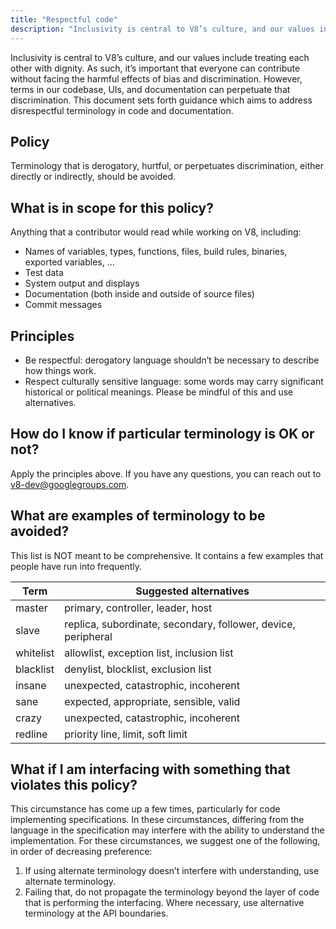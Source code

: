 ```yaml
---
title: "Respectful code"
description: "Inclusivity is central to V8’s culture, and our values include treating each other with dignity. As such, it’s important that everyone can contribute without facing the harmful effects of bias and discrimination."
---
```


Inclusivity is central to V8’s culture, and our values include treating each other with dignity. As such, it’s important that everyone can contribute without facing the harmful effects of bias and discrimination. However, terms in our codebase, UIs, and documentation can perpetuate that discrimination. This document sets forth guidance which aims to address disrespectful terminology in code and documentation.

## Policy

Terminology that is derogatory, hurtful, or perpetuates discrimination, either directly or indirectly, should be avoided.

## What is in scope for this policy?

Anything that a contributor would read while working on V8, including:

- Names of variables, types, functions, files, build rules, binaries, exported variables, ...
- Test data
- System output and displays
- Documentation (both inside and outside of source files)
- Commit messages

## Principles

- Be respectful: derogatory language shouldn’t be necessary to describe how things work.
- Respect culturally sensitive language: some words may carry significant historical or political meanings. Please be mindful of this and use alternatives.

## How do I know if particular terminology is OK or not?

Apply the principles above. If you have any questions, you can reach out to [v8-dev@googlegroups.com](mailto:v8-dev@googlegroups.com).

## What are examples of terminology to be avoided?

This list is NOT meant to be comprehensive. It contains a few examples that people have run into frequently.


| Term      | Suggested alternatives                                        |
| --------- | ------------------------------------------------------------- |
| master    | primary, controller, leader, host                             |
| slave     | replica, subordinate, secondary, follower, device, peripheral |
| whitelist | allowlist, exception list, inclusion list                     |
| blacklist | denylist, blocklist, exclusion list                           |
| insane    | unexpected, catastrophic, incoherent                          |
| sane      | expected, appropriate, sensible, valid                        |
| crazy     | unexpected, catastrophic, incoherent                          |
| redline   | priority line, limit, soft limit                              |


## What if I am interfacing with something that violates this policy?

This circumstance has come up a few times, particularly for code implementing specifications. In these circumstances, differing from the language in the specification may interfere with the ability to understand the implementation. For these circumstances, we suggest one of the following, in order of decreasing preference:

1. If using alternate terminology doesn’t interfere with understanding, use alternate terminology.
1. Failing that, do not propagate the terminology beyond the layer of code that is performing the interfacing. Where necessary, use alternative terminology at the API boundaries.
